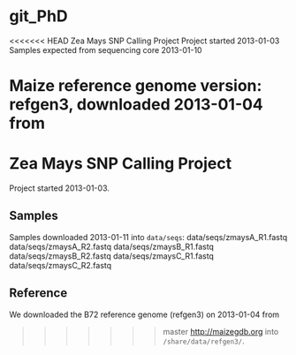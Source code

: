 # git_PhD
<<<<<<< HEAD
Zea Mays SNP Calling Project
Project started 2013-01-03
Samples expected from sequencing core 2013-01-10


Maize reference genome version: refgen3, downloaded 2013-01-04 from
=======
# Zea Mays SNP Calling Project
Project started 2013-01-03.
## Samples
Samples downloaded 2013-01-11 into `data/seqs`:
data/seqs/zmaysA_R1.fastq
data/seqs/zmaysA_R2.fastq
data/seqs/zmaysB_R1.fastq
data/seqs/zmaysB_R2.fastq
data/seqs/zmaysC_R1.fastq
data/seqs/zmaysC_R2.fastq
## Reference
We downloaded the B72 reference genome (refgen3) on 2013-01-04 from
>>>>>>> master
http://maizegdb.org into `/share/data/refgen3/`.
